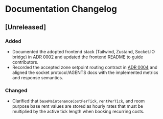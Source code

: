 # Documentation Changelog

## [Unreleased]

### Added

- Documented the adopted frontend stack (Tailwind, Zustand, Socket.IO bridge) in
  [ADR 0002](system/adr/0002-frontend-realtime-stack.md) and updated the frontend
  README to guide contributors.
- Recorded the accepted zone setpoint routing contract in
  [ADR 0004](system/adr/0004-zone-setpoint-routing.md) and aligned the socket
  protocol/AGENTS docs with the implemented metrics and response semantics.

### Changed

- Clarified that `baseMaintenanceCostPerTick`, `rentPerTick`, and room purpose
  base rent values are stored as hourly rates that must be multiplied by the
  active tick length when booking recurring costs.
